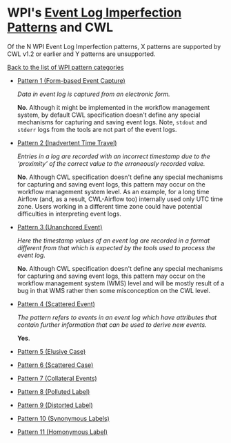 
# WPI's [Event Log Imperfection Patterns](http://www.workflowpatterns.com/patterns/logimperfection/) and CWL

Of the N WPI Event Log Imperfection patterns, X patterns are supported by CWL v1.2 or earlier and Y patterns are unsupported.

[Back to the list of WPI pattern categories](../README.md)


* [Pattern 1 (Form-based Event Capture)](http://www.workflowpatterns.com/patterns/logimperfection/elp1.php)

  *Data in event log is captured from an electronic form.*

  **No**. Although it might be implemented in the workflow management system, by default CWL specification doesn't define any special mechanisms for capturing and saving event logs. Note, `stdout` and `stderr` logs from the tools are not part of the event logs.

* [Pattern 2 (Inadvertent Time Travel)](http://www.workflowpatterns.com/patterns/logimperfection/elp2.php)

  *Entries in a log are recorded with an incorrect timestamp due to the ‘proximity’ of the correct value to the erroneously recorded value.*

  **No**. Although CWL specification doesn't define any special mechanisms for capturing and saving event logs, this pattern may occur on the workflow management system level. As an example, for a long time Airflow (and, as a result, CWL-Airflow too) internally used only UTC time zone. Users working in a different time zone could have potential difficulties in interpreting event logs.

* [Pattern 3 (Unanchored Event)](http://www.workflowpatterns.com/patterns/logimperfection/elp3.php)

  *Here the timestamp values of an event log are recorded in a format different from that which is expected by the tools used to process the event log.*

  **No**. Although CWL specification doesn't define any special mechanisms for capturing and saving event logs, this pattern may occur on the workflow management system (WMS) level and will be mostly result of a bug in that WMS rather then some misconception on the CWL level.

* [Pattern 4 (Scattered Event)](http://www.workflowpatterns.com/patterns/logimperfection/elp4.php)

  *The pattern refers to events in an event log which have attributes that contain further information that can be used to derive new events.*

  **Yes**. 

* [Pattern 5 (Elusive Case)](http://www.workflowpatterns.com/patterns/logimperfection/elp5.php)

* [Pattern 6 (Scattered Case)](http://www.workflowpatterns.com/patterns/logimperfection/elp6.php)

* [Pattern 7 (Collateral Events)](http://www.workflowpatterns.com/patterns/logimperfection/elp7.php)

* [Pattern 8 (Polluted Label)](http://www.workflowpatterns.com/patterns/logimperfection/elp8.php)

* [Pattern 9 (Distorted Label)](http://www.workflowpatterns.com/patterns/logimperfection/elp9.php)

* [Pattern 10 (Synonymous Labels)](http://www.workflowpatterns.com/patterns/logimperfection/elp10.php)

* [Pattern 11 (Homonymous Label)](http://www.workflowpatterns.com/patterns/logimperfection/elp11.php)
